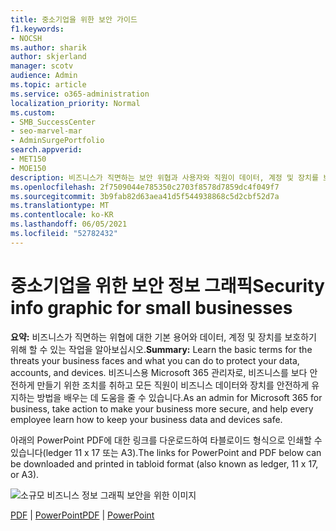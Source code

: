 ```yaml
---
title: 중소기업을 위한 보안 가이드
f1.keywords:
- NOCSH
ms.author: sharik
author: skjerland
manager: scotv
audience: Admin
ms.topic: article
ms.service: o365-administration
localization_priority: Normal
ms.custom:
- SMB_SuccessCenter
- seo-marvel-mar
- AdminSurgePortfolio
search.appverid:
- MET150
- MOE150
description: 비즈니스가 직면하는 보안 위협과 사용자와 직원이 데이터, 계정 및 장치를 보호할 수 있는 쉬운 방법에 대해 알아보십시오.
ms.openlocfilehash: 2f7509044e785350c2703f8578d7859dc4f049f7
ms.sourcegitcommit: 3b9fab82d63aea41d5f544938868c5d2cbf52d7a
ms.translationtype: MT
ms.contentlocale: ko-KR
ms.lasthandoff: 06/05/2021
ms.locfileid: "52782432"
---
```

# <a name="security-info-graphic-for-small-businesses"></a><span data-ttu-id="59728-103">중소기업을 위한 보안 정보 그래픽</span><span class="sxs-lookup"><span data-stu-id="59728-103">Security info graphic for small businesses</span></span>

<span data-ttu-id="59728-104">**요약:** 비즈니스가 직면하는 위협에 대한 기본 용어와 데이터, 계정 및 장치를 보호하기 위해 할 수 있는 작업을 알아보십시오.</span><span class="sxs-lookup"><span data-stu-id="59728-104">**Summary:** Learn the basic terms for the threats your business faces and what you can do to protect your data, accounts, and devices.</span></span> <span data-ttu-id="59728-105">비즈니스용 Microsoft 365 관리자로, 비즈니스를 보다 안전하게 만들기 위한 조치를 취하고 모든 직원이 비즈니스 데이터와 장치를 안전하게 유지하는 방법을 배우는 데 도움을 줄 수 있습니다.</span><span class="sxs-lookup"><span data-stu-id="59728-105">As an admin for Microsoft 365 for business, take action to make your business more secure, and help every employee learn how to keep your business data and devices safe.</span></span>

<span data-ttu-id="59728-106">아래의 PowerPoint PDF에 대한 링크를 다운로드하여 타블로이드 형식으로 인쇄할 수 있습니다(ledger 11 x 17 또는 A3).</span><span class="sxs-lookup"><span data-stu-id="59728-106">The links for PowerPoint and PDF below can be downloaded and printed in tabloid format (also known as ledger, 11 x 17, or A3).</span></span>

![소규모 비즈니스 정보 그래픽 보안을 위한 이미지](../media/smbthreatprotectioninfographic-thumbnail.png)

<span data-ttu-id="59728-108">[PDF](downloads/smbthreatprotection-infographic.pdf)  |  [PowerPoint](downloads/smbthreatprotection-infographic.pptx)</span><span class="sxs-lookup"><span data-stu-id="59728-108">[PDF](downloads/smbthreatprotection-infographic.pdf) | [PowerPoint](downloads/smbthreatprotection-infographic.pptx)</span></span>

